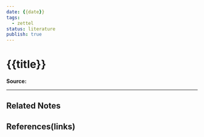 ```yaml
---
date: {{date}} 
tags:
  - zettel 
status: literature
publish: true 
---
```

# {{title}}

**Source:** 

---
## Related Notes

## References(links)
